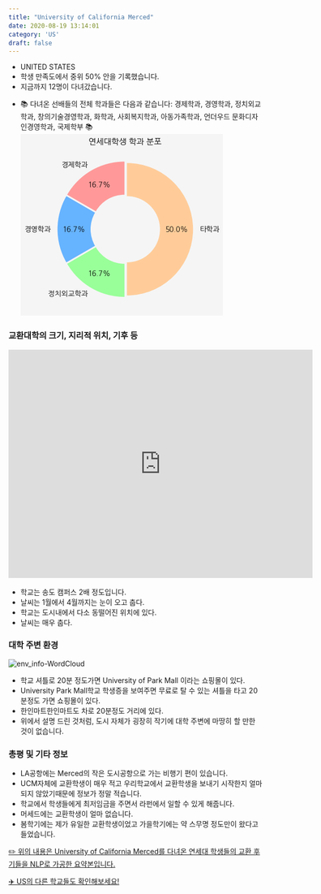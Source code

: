 ```yaml
---
title: "University of California Merced"
date: 2020-08-19 13:14:01
category: 'US'
draft: false
---
```



* UNITED STATES
* 학생 만족도에서 중위 50% 안을 기록했습니다.
* 지금까지 12명이 다녀갔습니다. 
- 📚 다녀온 선배들의 전체 학과들은 다음과 같습니다: 경제학과, 경영학과, 정치외교학과, 창의기술경영학과, 화학과, 사회복지학과, 아동가족학과, 언더우드 문화디자인경영학과, 국제학부 📚
![department-info](../plots/US000291.png)
### 교환대학의 크기, 지리적 위치, 기후 등
<iframe
width="600"
height="450"
frameborder="0" style="border:0"
src="https://www.google.com/maps/embed/v1/place?key=AIzaSyC9e1AME-pVmWC4hBpFdu5S4dKzyepa3HQ&q=University+of+California+Merced&center=37.3660652,-120.4224179&zoom=14" allowfullscreen>
</iframe>

* 학교는 송도 캠퍼스 2배 정도입니다.
* 날씨는 1월에서 4월까지는 눈이 오고 춥다.
* 학교는 도시내에서 다소 동떨어진 위치에 있다.
* 날씨는 매우 춥다.


### 대학 주변 환경

![env_info-WordCloud](../univ_wordclouds_okt/env_info/US000291_env_info_okt.png)

* 학교 셔틀로 20분 정도가면 University of Park Mall 이라는 쇼핑몰이 있다.
* University Park Mall학교 학생증을 보여주면 무료로 탈 수 있는 셔틀을 타고 20분정도 가면 쇼핑몰이 있다.
* 한인마트한인마트도 차로 20분정도 거리에 있다.
* 위에서 설명 드린 것처럼, 도시 자체가 굉장히 작기에 대학 주변에 마땅히 할 만한 것이 없습니다.


### 총평 및 기타 정보 
* LA공항에는 Merced의 작은 도시공항으로 가는 비행기 편이 있습니다.
* UCM자체에 교환학생이 매우 적고 우리학교에서 교환학생을 보내기 시작한지 얼마 되지 않았기때문에 정보가 정말 적습니다.
* 학교에서 학생들에게 최저임금을 주면서 라펀에서 일할 수 있게 해줍니다.
* 머세드에는 교환학생이 얼마 없습니다.
* 봄학기에는 제가 유일한 교환학생이었고 가을학기에는 약 스무명 정도만이 왔다고 들었습니다.


[✏️ 위의 내용은 University of California Merced를 다녀온 연세대 학생들의 교환 후기들을 NLP로 가공한 요약본입니다.](http://oia.yonsei.ac.kr/partner/expReport.asp?ucode=US000291&bgbn=A)

[✈️ US의 다른 학교들도 확인해보세요!](https://yonsei-exchange.netlify.app/?category=US)

